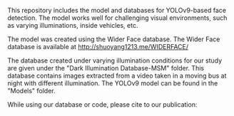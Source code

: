 This repository includes the model and databases for YOLOv9-based face detection. The model works well for challenging visual environments, such as varying illuminations, inside vehicles, etc. 

The model was created using the Wider Face database. The Wider Face database is available at http://shuoyang1213.me/WIDERFACE/ 

The database created under varying illumination conditions for our study are given under the "Dark Illumination Database-MSM" folder. This database contains images extracted from a video taken in a moving bus at night with different illumination.
The YOLOv9 model can be found in the "Models" folder.

While using our database or code, please cite to our publication:
